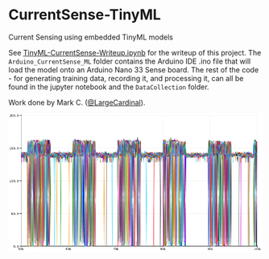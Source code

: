 # CurrentSense-TinyML
Current Sensing using embedded TinyML models

See [TinyML-CurrentSense-Writeup.ipynb](TinyML-CurrentSense-Writeup.ipynb) for the writeup of this project. The `Arduino_CurrentSense_ML` folder contains the Arduino IDE .ino file that will load the model onto an Arduino Nano 33 Sense board. The rest of the code - for generating training data, recording it, and processing it, can all be found in the jupyter notebook and the `DataCollection` folder.

Work done by Mark C. ([@LargeCardinal](https://twitter.com/LargeCardinal)).

![image test](./media/currentsense-ML-init.png)
